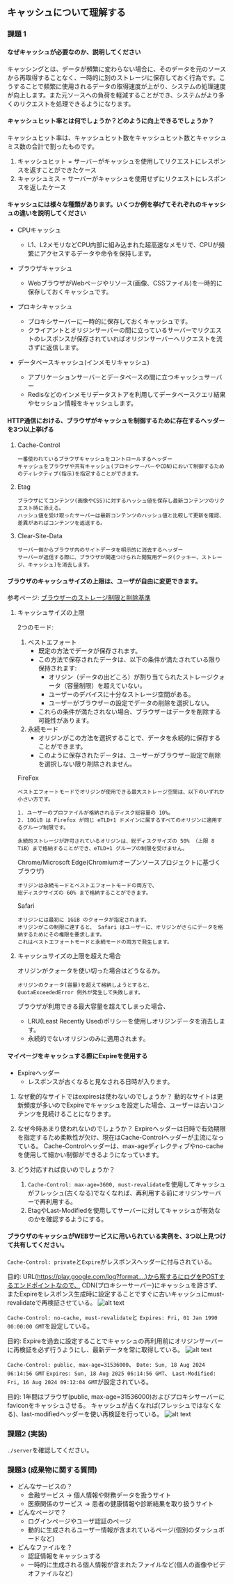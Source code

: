 ## キャッシュについて理解する

### 課題 1

#### なぜキャッシュが必要なのか、説明してください

キャッシングとは、データが頻繁に変わらない場合に、そのデータを元のソースから再取得することなく、一時的に別のストレージに保存しておく行為です。こうすることで頻繁に使用されるデータの取得速度が上がり、システムの処理速度が向上します。また元ソースへの負荷を軽減することができ、システムがより多くのリクエストを処理できるようになります。

#### キャッシュヒット率とは何でしょうか？どのように向上できるでしょうか？

キャッシュヒット率は、キャッシュヒット数をキャッシュヒット数とキャッシュミス数の合計で割ったものです。

1. キャッシュヒット = サーバーがキャッシュを使用してリクエストにレスポンスを返すことができたケース
2. キャッシュミス = サーバーがキャッシュを使用せずにリクエストにレスポンスを返したケース

#### キャッシュには様々な種類があります。いくつか例を挙げてそれぞれのキャッシュの違いを説明してください

- CPUキャッシュ
    - L1、L2メモリなどCPU内部に組み込まれた超高速なメモリで、CPUが頻繁にアクセスするデータや命令を保持します。

- ブラウザキャッシュ
    - WebブラウザがWebページやリソース(画像、CSSファイル)を一時的に保存しておくキャッシュです。

- プロキシキャッシュ
    - プロキシサーバーに一時的に保存しておくキャッシュです。
    - クライアントとオリジンサーバーの間に立っているサーバーでリクエストのレスポンスが保存されていればオリジンサーバーへリクエストを流さずに返信します。

- データベースキャッシュ(インメモリキャッシュ)
    - アプリケーションサーバーとデータベースの間に立つキャッシュサーバー
    - Redisなどのインメモリデータストアを利用してデータベースクエリ結果やセッション情報をキャッシュします。

#### HTTP通信における、ブラウザがキャッシュを制御するために存在するヘッダーを3つ以上挙げる

1. Cache-Control
    ```
    一番使われているブラウザキャッシュをコントロールするヘッダー
    キャッシュをブラウザや共有キャッシュ(プロキシサーバーやCDN)において制御するためのディレクティブ(指示)を指定することができます。
    ```
   
2. Etag
    ```
    ブラウザにてコンテンツ(画像やCSS)に対するハッシュ値を保存し最新コンテンツのリクエスト時に添える。
    ハッシュ値を受け取ったサーバーは最新コンテンツのハッシュ値と比較して更新を確認、差異があればコンテンツを返送する。
    ```

3. Clear-Site-Data
    ```
    サーバー側からブラウザ内のサイトデータを明示的に消去するヘッダー
    サーバーが返信する際に、ブラウザが関連つけられた閲覧用データ(クッキー、ストレージ、キャッシュ)を消去します。
    ```

#### ブラウザのキャッシュサイズの上限は、ユーザが自由に変更できます。

参考ページ: [ブラウザーのストレージ制限と削除基準](https://developer.mozilla.org/ja/docs/Web/API/Storage_API/Storage_quotas_and_eviction_criteria)

1. キャッシュサイズの上限

    2つのモード:
    1. ベストエフォート
        - 既定の方法でデータが保存されます。
        - この方法で保存されたデータは、以下の条件が満たされている限り保持されます:
            - オリジン（データの出どころ）が割り当てられたストレージクォータ（容量制限）を超えていない。
            - ユーザーのデバイスに十分なストレージ空間がある。
            - ユーザーがブラウザーの設定でデータの削除を選択しない。
        - これらの条件が満たされない場合、ブラウザーはデータを削除する可能性があります。
    2. 永続モード
        - オリジンがこの方法を選択することで、データを永続的に保存することができます。
        - このように保存されたデータは、ユーザーがブラウザー設定で削除を選択しない限り削除されません。

    FireFox
    ```
    ベストエフォートモードでオリジンが使用できる最大ストレージ空間は、以下のいずれか小さい方です。

    1. ユーザーのプロファイルが格納されるディスク総容量の 10%。
    2. 10GiB は Firefox が同じ eTLD+1 ドメインに属するすべてのオリジンに適用するグループ制限です。
    
    永続的ストレージが許可されているオリジンは、総ディスクサイズの 50% （上限 8 TiB）まで格納することができ、eTLD+1 グループの制限を受けません。
    ```

    Chrome/Microsoft Edge(Chromiumオープンソースプロジェクトに基づくブラウザ)
    ```
    オリジンは永続モードとベストエフォートモードの両方で、
    総ディスクサイズの 60% まで格納することができます。
    ```

    Safari 
    ```
    オリジンには最初に 1GiB のクォータが指定されます。
    オリジンがこの制限に達すると、 Safari はユーザーに、オリジンがさらにデータを格納するためにその権限を要求します。
    これはベストエフォートモードと永続モードの両方で発生します。
    ```

2. キャッシュサイズの上限を超えた場合

    オリジンがクォータを使い切った場合はどうなるか。
    ```
    オリジンのクォータ(容量)を超えて格納しようとすると、
    QuotaExceededError 例外が発生して失敗します。   
    ```

    ブラウザが利用できる最大容量を超えてしまった場合、
    - LRU(Least Recently Used)ポリシーを使用しオリジンデータを消去します。
    - 永続的でないオリジンのみに適用されます。


#### マイページをキャッシュする際にExpireを使用する

- Expireヘッダー
    - レスポンスが古くなると見なされる日時が入ります。

1. なぜ動的なサイトではexpiresは使わないのでしょうか？
    動的なサイトは更新頻度が多いのでExpireでキャッシュを設定した場合、ユーザーは古いコンテンツを見続けることになります。

2. なぜ今時あまり使われないのでしょうか？
    Expireヘッダーは日時で有効期限を指定するため柔軟性が欠け、現在はCache-Controlヘッダーが主流になっている。
    Cache-Controlヘッダーは、max-ageディレクティブやno-cacheを使用して細かい制御ができるようになっています。

3. どう対応すれば良いのでしょうか？
    1. `Cache-Control: max-age=3600, must-revalidate`を使用してキャッシュがフレッシュ(古くなる)でなくなれば、再利用する前にオリジンサーバーで再利用する。
    2. EtagやLast-Modifiedを使用してサーバーに対してキャッシュが有効なのかを確認するようにする。


#### ブラウザのキャッシュがWEBサービスに用いられている実例を、3つ以上見つけて共有してください。

`Cache-Control: private`と`Expire`がレスポンスヘッダーに付与されている。

目的: URL(https://play.google.com/log?format....)から察するにログをPOSTするエンドポイントなので、
CDN(プロキシーサーバー)にキャッシュを許さず、またExpireをレスポンス生成時に設定することですぐに古いキャッシュにmust-revalidateで再検証させている。
![alt text](image-1.png)

`Cache-Control: no-cache, must-revalidate`と
`Expires: Fri, 01 Jan 1990 00:00:00 GMT`を設定している。

目的: Expireを過去に設定することでキャッシュの再利用前にオリジンサーバーに再検証を必ず行うようにし、最新データを常に取得している。
![alt text](image-2.png)

`Cache-Control: public, max-age=31536000`、
`Date: Sun, 18 Aug 2024 06:14:56 GMT`
`Expires: Sun, 18 Aug 2025 06:14:56 GMT`、
`Last-Modified: Fri, 16 Aug 2024 09:12:04 GMT`が設定されている。

目的: 1年間はブラウザ(public, max-age=31536000)およびプロキシサーバーにfaviconをキャッシュさせる。
キャッシュが古くなれば(フレッシュではなくなる)、last-modifiedヘッダーを使い再検証を行っている。
![alt text](image-3.png)

### 課題2 (実装)

`./server`を確認してください。

### 課題3 (成果物に関する質問)

- どんなサービスの？
    - 金融サービス -> 個人情報や財務データを扱うサイト
    - 医療関係のサービス -> 患者の健康情報や診断結果を取り扱うサイト
- どんなページで？
    - ログインページやユーザ認証のページ
    - 動的に生成されるユーザー情報が含まれているページ(個別のダッシュボードなど)
- どんなファイルを？
    - 認証情報をキャッシュする
    - 一時的に生成される個人情報が含まれたファイルなど(個人の画像やビデオファイルなど)